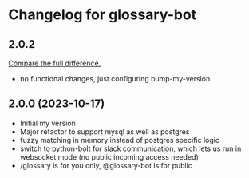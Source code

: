 Changelog for glossary-bot
===========================

## 2.0.2
[Compare the full difference.](https://github.com/halkeye/\glossary-bot/compare/2.0.1...2.0.2)

- no functional changes, just configuring bump-my-version


## 2.0.0 (2023-10-17)

- Initial my version
- Major refactor to support mysql as well as postgres
- fuzzy matching in memory instead of postgres specific logic
- switch to python-bolt for slack communication, which lets us run in websocket mode (no public incoming access needed)
- /glossary is for you only, @glossary-bot is for public
